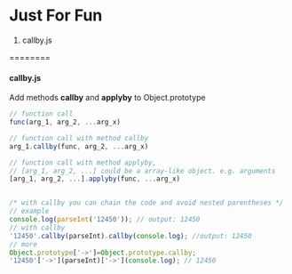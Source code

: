 # Just For Fun
1. callby.js

========
#### callby.js
Add methods **callby** and **applyby** to Object.prototype
```javascript
// function call
func(arg_1, arg_2, ...arg_x)

// function call with method callby
arg_1.callby(func, arg_2, ...arg_x)

// function call with method applyby,
// [arg_1, arg_2, ...] could be a array-like object. e.g. arguments
[arg_1, arg_2, ...].applyby(func, ...arg_x) 


/* with callby you can chain the code and avoid nested parentheses */
// example
console.log(parseInt('12450')); // output: 12450
// with callby 
'12450'.callby(parseInt).callby(console.log); //output: 12450
// more
Object.prototype['->']=Object.prototype.callby;
'12450'['->'](parseInt)['->'](console.log); // 12450
```
